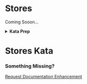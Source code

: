 # Stores 

Coming Sooon...

<details>
<summary><strong>Kata Prep</strong></summary>

## Pre-requisites
1. Make sure your `Development Theatre` is running.

## Step 1: Create your `skill`

### Create a new directory for your kata

```bash
cd ~/path/to/your/spruce/projects
mkdir katas
```

### Create a new skill

```bash
cd katas
spruce create.skill views-kata
```

### Name your `skill`

> *Note*: Your `skill` name should be unique, so if you did this kata before, you may want to name it something different.

* Name: `Views Kata`
* Description: `A kata to practice creating views!`

### Open your `skill` in VS Code

> *Note*: You can follow the instructions printed in the `cli` or use the command below.

```bash
cd views-kata && code .
```

Then, open the terminal in VS Code and run:

```bash
spruce setup.vscode
```
Hit `Enter` to accept all setup options.

Then complete the following:

1. Open the Command Palette by using `cmd+shift+p` and search type: "Manage"
2. Select "Tasks: Manage Automatic Tasks"
3. Then select "Allow Automatic Tasks"
4. Open the Command Palette again type "reload" and select "Reload Window"

The Test Runner should open and begin installing additional requirements.

When it's done, you should see a message that says `Ready and waiting...`


## Step 2: Create your first test

### Create the test file

1. Hit `ctrl+space` (if you have the shortcuts setup) and hit enter. 
    - If you don't have the shortcuts setup, you can type `spruce create.test` in your terminal and hit `Enter`.
2. Select "Behavioral"
3. For "What are you testing?", type "Root skill view"
4. For "Camel case name", hit Enter (it should say "rootSkillView")
5. For "Which abstract test class do you want to extend?" select "AbstractSpruceFixtureTest"
6. Close the terminal window and get back to the Test Runner.
    - There should be one failing test.
    - The test will explain that before you can do any tests, you need to run `spruce set.remote`
7. Hit `ctrl+space` and type `set.remote` and hit `Enter`.
    - You will be prompted for more dependencies to install. Hit `Enter` to accept them all.
8. For your remote, select "Local"
    - Allow the rest of the dependencies to install
    - If prompted for remote again, select "Local" again
9. Close the terminal window and get back to the Test Runner.
    - The test should now be failing beacuse `false` does not equal `true`.
10. Click on the failing test in the Test Runner and click "Open" to open the test file.

### Prep the test file

1. Clear out the contents of the first test
1. Delete the second test
2. Delete `class RootSkillView {}` at the bottom of the test file

Your test should now be passing.

</details>

# Stores Kata

### Something Missing?

<div class="grid-buttons">
    <a class="btn" href="https://forms.gle/2ZMtwUxg1egV8sHT8">Request Documentation Enhancement</a>
</div>